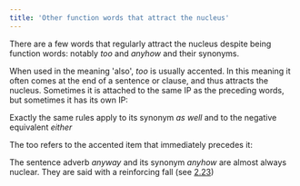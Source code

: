 ```yaml
---
title: 'Other function words that attract the nucleus'
---
```


<script>
  import Audio from '$lib/Audio.svelte'
  import AudioWrapper from '$lib/AudioWrapper.svelte'
  import Naudio from '$lib/Naudio.svelte'
</script>

There are a few words that regularly attract the nucleus despite being function words: notably _too_ and _anyhow_ and their synonyms.

When used in the meaning 'also', _too_ is usually accented. In this meaning it often comes at the end of a sentence or clause, and thus attracts the nucleus. Sometimes it is attached to the same IP as the preceding words, but sometimes it has its own IP:

<Naudio
  sentence="Mary wants some ice cream, | and *Peter wants some, 'too. <em>or</em> <br>
  Mary wants some ice cream, | and 'Peter wants some, | 'too. <br><br>
  ?? I'm going to the library. <br> - Oh, *I'll come, 'too. <em>or</em> <br> - Oh 'I'll come, | 'too."
  nuclei="{['too', 'Pet', 'I\'ll']}" 
/>
Exactly the same rules apply to its synonym _as well_ and to the negative equivalent _either_

<Naudio
  sentence="We're *going to the \beach. | *Why don't \you come along | as \well? <br> 
  I *don't like \/Jim, and I *don't like \Tammy, | either. <br>
  I *can't \/sing very well. <br> - \I can't, | \either. (=Nor can I.)"
  nuclei="{['beach', 'you', 'well', 'Jim', 'Tam', 'sing', 'I', 'ei']}" 
/>

<AudioWrapper>
<Audio 
  sentence="*Could you give /me some please, | as /well?" 
  nuclei="{['me', 'well']}" 
  url="3-19" 
  start=2
  end=6
/>
</AudioWrapper>
The too refers to the accented item that immediately precedes it:

<AudioWrapper>
<Audio 
  sentence="'I'm singing, | 'too. (= not only are other people singing, but so am I.)" 
  nuclei="{['I\'m', 'too']}" 
  url="3-19" 
  start=7
  end=10
/>
<Audio 
  sentence="I'm 'singing, | 'too. (= I am not only doing something else, but also singing)" 
  nuclei="{['sing', 'too']}" 
  url="3-19" 
  start=10
  end=13
/>
</AudioWrapper>

<Naudio
  sentence="(i) 'Mary's going to invite Peter, | 'too. (narrow focus on <em>Mary</em>: not only someone else invite him, but so will Mary) <br>
  (ii) *Mary's going to in'vite Peter, | 'too. (narrow focus on <em>invite</em>: not only will she do something else to him, but she will also invite him) <br>
  (iii) *Mary's going to invite 'Peter, | 'too. (narrow focus on <em>Peter</em>: not only will she invite someone else, but also Peter; or broad focus: not only will something else happen, but also Mary will invite Peter)"
  nuclei="{['Mar', 'too', 'vite', 'Pet']}" 
/>

The sentence adverb _anyway_ and its synonym _anyhow_ are almost always nuclear. They are said with a reinforcing fall (see [2.23](/chapter2/2.23))

<Naudio
  sentence="This i'dea may not \/work, but let's *try it \anyway. <em>or</em>... but let's \try it, | \anyway. <br>
  \Anyhow, | I've *got to be \going | /now. <br>
  \Anyway, | *why were you looking at my \letters?"
  nuclei="{['work', 'any', 'try', 'Any', 'go', 'let', 'now']}" 
/>

<AudioWrapper>
<Audio 
  sentence="She *doesn't \/smoke | *not \/nowadays, | \anyhow." 
  nuclei="{['smoke', 'now', 'any']}" 
  url="3-19" 
  start=13
  end=18
/>
</AudioWrapper>

